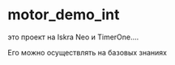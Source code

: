 # motor_demo_int

это проект на Iskra Neo и TimerOne....

Его можно осуществлять на базовых знаниях
